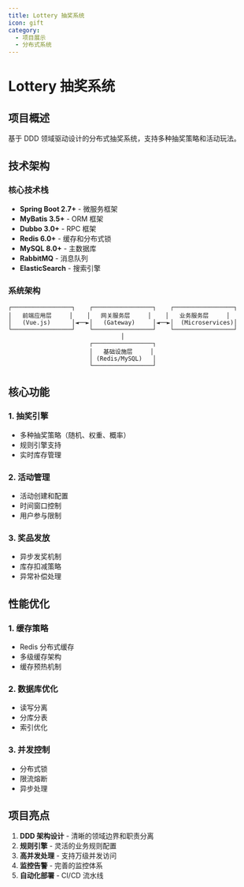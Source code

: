 ```yaml
---
title: Lottery 抽奖系统
icon: gift
category:
  - 项目展示
  - 分布式系统
---
```


# Lottery 抽奖系统

## 项目概述

基于 DDD 领域驱动设计的分布式抽奖系统，支持多种抽奖策略和活动玩法。

## 技术架构

### 核心技术栈
- **Spring Boot 2.7+** - 微服务框架
- **MyBatis 3.5+** - ORM 框架
- **Dubbo 3.0+** - RPC 框架
- **Redis 6.0+** - 缓存和分布式锁
- **MySQL 8.0+** - 主数据库
- **RabbitMQ** - 消息队列
- **ElasticSearch** - 搜索引擎

### 系统架构
```
┌─────────────────┐    ┌─────────────────┐    ┌─────────────────┐
│   前端应用层     │    │   网关服务层     │    │   业务服务层     │
│   (Vue.js)      │◄──►│   (Gateway)     │◄──►│  (Microservices)│
└─────────────────┘    └─────────────────┘    └─────────────────┘
                                │
                       ┌─────────────────┐
                       │   基础设施层     │
                       │ (Redis/MySQL)   │
                       └─────────────────┘
```

## 核心功能

### 1. 抽奖引擎
- 多种抽奖策略（随机、权重、概率）
- 规则引擎支持
- 实时库存管理

### 2. 活动管理
- 活动创建和配置
- 时间窗口控制
- 用户参与限制

### 3. 奖品发放
- 异步发奖机制
- 库存扣减策略
- 异常补偿处理

## 性能优化

### 1. 缓存策略
- Redis 分布式缓存
- 多级缓存架构
- 缓存预热机制

### 2. 数据库优化
- 读写分离
- 分库分表
- 索引优化

### 3. 并发控制
- 分布式锁
- 限流熔断
- 异步处理

## 项目亮点

1. **DDD 架构设计** - 清晰的领域边界和职责分离
2. **规则引擎** - 灵活的业务规则配置
3. **高并发处理** - 支持万级并发访问
4. **监控告警** - 完善的监控体系
5. **自动化部署** - CI/CD 流水线
